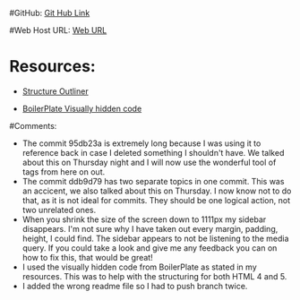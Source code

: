 #GitHub:
[Git Hub Link](https://github.com/AnnaRoberts/project_refactor_roberts_anna.git)

#Web Host URL: 
[Web URL](http://www.dandeliondesigncompany.com/project_refactor_Roberts_Anna/)

# Resources:
* [Structure Outliner](https://gsnedders.html5.org/outliner/)

* [BoilerPlate Visually hidden code](https://github.com/h5bp/html5-boilerplate/blob/master/src/css/main.css#L107-L169)

#Comments:
* The commit 95db23a is extremely long because I was using it to reference back in case I deleted something I shouldn't have. We talked about this on Thursday night and I will now use the wonderful tool of tags from here on out. 
* The commit ddb9d79 has two separate topics in one commit. This was an accicent, we also talked about this on Thursday. I now know not to do that, as it is not ideal for commits. They should be one logical action, not two unrelated ones. 
* When you shrink the size of the screen down to 1111px my sidebar disappears. I'm not sure why I have taken out every margin, padding, height, I could find. The sidebar appears to not be listening to the media query. If you could take a look and give me any feedback you can on how to fix this, that would be great! 
* I used the visually hidden code from BoilerPlate as stated in my resources. This was to help with the structuring for both HTML 4 and 5. 
* I added the wrong readme file so I had to push branch twice. 
